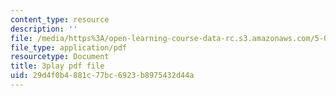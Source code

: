 ```yaml
---
content_type: resource
description: ''
file: /media/https%3A/open-learning-course-data-rc.s3.amazonaws.com/5-07sc-biological-chemistry-i-fall-2013/29d4f0b4881c77bc6923b8975432d44a_LCiH8faydGk.pdf
file_type: application/pdf
resourcetype: Document
title: 3play pdf file
uid: 29d4f0b4-881c-77bc-6923-b8975432d44a
---
```


